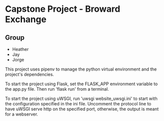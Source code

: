 # Capstone Project - Broward Exchange

## Group
- Heather
- Jay
- Jorge

This project uses pipenv to manage the python virtual environment and the project's dependencies.

To start the project using Flask, set the FLASK_APP environment variable to the app.py file. Then run 'flask run' from a terminal.

To start the project using uWSGI, run 'uwsgi website_uwsgi.ini' to start with the configuration specified in the ini file. Uncomment the protocol line to have uWSGI serve http on the specified port, otherwise, the output is meant for a webserver.
